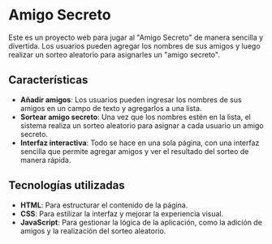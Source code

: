# Amigo Secreto

Este es un proyecto web para jugar al "Amigo Secreto" de manera sencilla y divertida. Los usuarios pueden agregar los nombres de sus amigos y luego realizar un sorteo aleatorio para asignarles un "amigo secreto".

## Características

- **Añadir amigos**: Los usuarios pueden ingresar los nombres de sus amigos en un campo de texto y agregarlos a una lista.
- **Sortear amigo secreto**: Una vez que los nombres estén en la lista, el sistema realiza un sorteo aleatorio para asignar a cada usuario un amigo secreto.
- **Interfaz interactiva**: Todo se hace en una sola página, con una interfaz sencilla que permite agregar amigos y ver el resultado del sorteo de manera rápida.

## Tecnologías utilizadas

- **HTML**: Para estructurar el contenido de la página.
- **CSS**: Para estilizar la interfaz y mejorar la experiencia visual.
- **JavaScript**: Para gestionar la lógica de la aplicación, como la adición de amigos y la realización del sorteo aleatorio.
